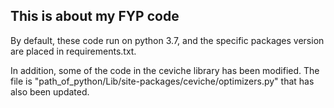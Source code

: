 ## This is about my FYP code

By default, these code run on python 3.7, and the specific packages version are placed in requirements.txt.



In addition, some of the code in the ceviche library has been modified. The file is "path_of_python/Lib/site-packages/ceviche/optimizers.py" that has also been updated.

